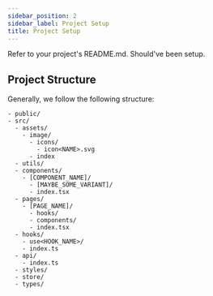 ```yaml
---
sidebar_position: 2
sidebar_label: Project Setup
title: Project Setup
---
```


Refer to your project's README.md. Should've been setup.

## Project Structure

Generally, we follow the following structure:

```text
- public/
- src/
  - assets/
    - image/
      - icons/
        - icon<NAME>.svg
      - index
  - utils/
  - components/
    - [COMPONENT_NAME]/
      - [MAYBE_SOME_VARIANT]/
      - index.tsx
  - pages/
    - [PAGE_NAME]/
      - hooks/
      - components/
      - index.tsx
  - hooks/
    - use<HOOK_NAME>/
    - index.ts
  - api/
    - index.ts
  - styles/
  - store/
  - types/
```